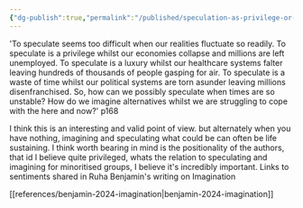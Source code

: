 ```yaml
---
{"dg-publish":true,"permalink":"/published/speculation-as-privilege-or-luxury/","noteIcon":""}
---
```


'To speculate seems too difficult when our realities fluctuate so readily. To speculate is a privilege whilst our economies collapse and millions are left unemployed. To speculate is a
luxury whilst our healthcare systems falter leaving hundreds of thousands of people gasping for air. To speculate is a waste of time whilst our political systems are torn asunder leaving millions disenfranchised. So, how can we possibly speculate when times are so unstable? How do we imagine alternatives whilst we are struggling to cope with the here and now?' p168

I think this is an interesting and valid point of view. but alternately when you have nothing, imagining and speculating what could be can often be life sustaining. I think worth bearing in mind is the positionality of the authors, that id I believe quite privileged, whats the relation to speculating and imagining for minoritised groups, I believe it's incredibly important. Links to sentiments shared in Ruha Benjamin's writing on Imagination  

[[references/benjamin-2024-imagination\|benjamin-2024-imagination]]